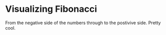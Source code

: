 # Visualizing Fibonacci 

From the negative side of the numbers through to the postivive side.  Pretty cool.
